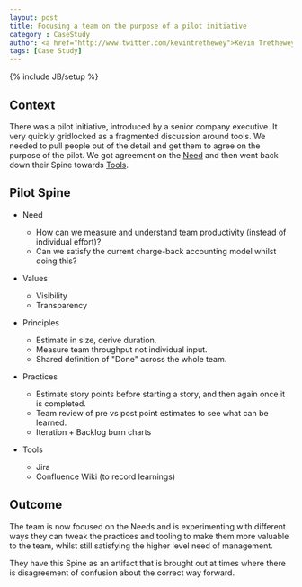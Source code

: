 ```yaml
---
layout: post
title: Focusing a team on the purpose of a pilot initiative
category : CaseStudy
author: <a href="http://www.twitter.com/kevintrethewey">Kevin Trethewey</a>
tags: [Case Study]
---
```

{% include JB/setup %}

## Context

There was a pilot initiative, introduced by a senior company executive. It very quickly gridlocked as a fragmented discussion around tools. We needed to pull people out of the detail and get them to agree on the purpose of the pilot. We got agreement on the [Need](/Needs) and then went back down their Spine towards [Tools](/Tools).

## Pilot Spine

* Need
  * How can we measure and understand team productivity (instead of individual effort)?
  * Can we satisfy the current charge-back accounting model whilst doing this?

* Values
  * Visibility
  * Transparency

* Principles
  * Estimate in size, derive duration.
  * Measure team throughput not individual input.
  * Shared definition of "Done" across the whole team.

* Practices
  * Estimate story points before starting a story, and then again once it is completed.
  * Team review of pre vs post point estimates to see what can be learned.
  * Iteration + Backlog burn charts

* Tools
  * Jira
  * Confluence Wiki (to record learnings)

## Outcome

The team is now focused on the Needs and is experimenting with different ways they can tweak the practices and tooling to make them more valuable to the team, whilst still satisfying the higher level need of management.

They have this Spine as an artifact that is brought out at times where there is disagreement of confusion about the correct way forward.

